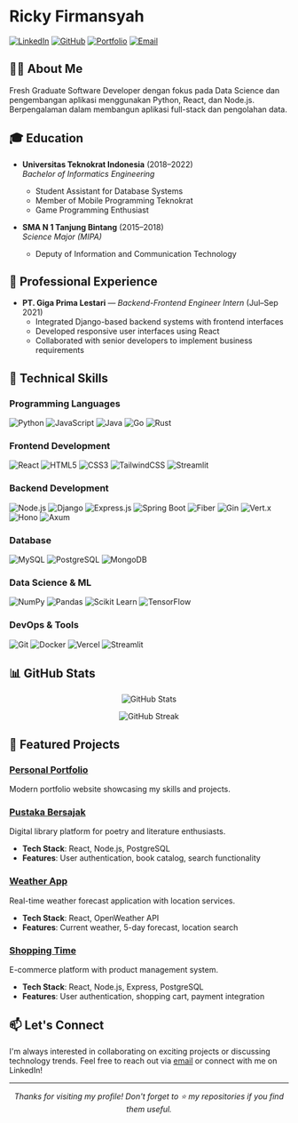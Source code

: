 # Ricky Firmansyah

[![LinkedIn](https://img.shields.io/badge/LinkedIn-0077B5?style=for-the-badge&logo=linkedin&logoColor=white)](https://www.linkedin.com/in/rickyfirmansyah/)
[![GitHub](https://img.shields.io/badge/GitHub-100000?style=for-the-badge&logo=github&logoColor=white)](https://github.com/RickyFirmansyah27)
[![Portfolio](https://img.shields.io/badge/Portfolio-FF5722?style=for-the-badge&logo=google-chrome&logoColor=white)](https://ricky-firmansyah.site)
[![Email](https://img.shields.io/badge/Email-D14836?style=for-the-badge&logo=gmail&logoColor=white)](mailto:rickyfirmansyah2707@gmail.com)

## 👨‍💻 About Me

Fresh Graduate Software Developer dengan fokus pada Data Science dan pengembangan aplikasi menggunakan Python, React, dan Node.js. Berpengalaman dalam membangun aplikasi full-stack dan pengolahan data.

## 🎓 Education

- **Universitas Teknokrat Indonesia** (2018–2022)  
  *Bachelor of Informatics Engineering*
  - Student Assistant for Database Systems
  - Member of Mobile Programming Teknokrat
  - Game Programming Enthusiast

- **SMA N 1 Tanjung Bintang** (2015–2018)  
  *Science Major (MIPA)*
  - Deputy of Information and Communication Technology

## 💼 Professional Experience

- **PT. Giga Prima Lestari** — *Backend-Frontend Engineer Intern* (Jul–Sep 2021)
  - Integrated Django-based backend systems with frontend interfaces
  - Developed responsive user interfaces using React
  - Collaborated with senior developers to implement business requirements

## 🚀 Technical Skills

### Programming Languages
![Python](https://img.shields.io/badge/Python-3776AB?style=for-the-badge&logo=python&logoColor=white)
![JavaScript](https://img.shields.io/badge/JavaScript-F7DF1E?style=for-the-badge&logo=javascript&logoColor=black)
![Java](https://img.shields.io/badge/Java-ED8B00?style=for-the-badge&logo=openjdk&logoColor=white)
![Go](https://img.shields.io/badge/Go-00ADD8?style=for-the-badge&logo=go&logoColor=white)
![Rust](https://img.shields.io/badge/Rust-000000?style=for-the-badge&logo=rust&logoColor=white)

### Frontend Development
![React](https://img.shields.io/badge/React-20232A?style=for-the-badge&logo=react&logoColor=61DAFB)
![HTML5](https://img.shields.io/badge/HTML5-E34F26?style=for-the-badge&logo=html5&logoColor=white)
![CSS3](https://img.shields.io/badge/CSS3-1572B6?style=for-the-badge&logo=css3&logoColor=white)
![TailwindCSS](https://img.shields.io/badge/Tailwind_CSS-38B2AC?style=for-the-badge&logo=tailwind-css&logoColor=white)
![Streamlit](https://img.shields.io/badge/Streamlit-FF4B4B?style=for-the-badge&logo=streamlit&logoColor=white)

### Backend Development
![Node.js](https://img.shields.io/badge/Node.js-339933?style=for-the-badge&logo=nodedotjs&logoColor=white)
![Django](https://img.shields.io/badge/Django-092E20?style=for-the-badge&logo=django&logoColor=white)
![Express.js](https://img.shields.io/badge/Express.js-000000?style=for-the-badge&logo=express&logoColor=white)
![Spring Boot](https://img.shields.io/badge/Spring_Boot-6DB33F?style=for-the-badge&logo=spring-boot&logoColor=white)
![Fiber](https://img.shields.io/badge/Fiber-00ACD7?style=for-the-badge&logo=go&logoColor=white)
![Gin](https://img.shields.io/badge/Gin-00ADD8?style=for-the-badge&logo=go&logoColor=white)
![Vert.x](https://img.shields.io/badge/Vert.x-782A90?style=for-the-badge&logo=eclipsevertdotx&logoColor=white)
![Hono](https://img.shields.io/badge/Hono-E36002?style=for-the-badge&logo=hono&logoColor=white)
![Axum](https://img.shields.io/badge/Axum-B7410E?style=for-the-badge&logo=rust&logoColor=white)

### Database
![MySQL](https://img.shields.io/badge/MySQL-4479A1?style=for-the-badge&logo=mysql&logoColor=white)
![PostgreSQL](https://img.shields.io/badge/PostgreSQL-316192?style=for-the-badge&logo=postgresql&logoColor=white)
![MongoDB](https://img.shields.io/badge/MongoDB-4EA94B?style=for-the-badge&logo=mongodb&logoColor=white)

### Data Science & ML
![NumPy](https://img.shields.io/badge/NumPy-013243?style=for-the-badge&logo=numpy&logoColor=white)
![Pandas](https://img.shields.io/badge/Pandas-150458?style=for-the-badge&logo=pandas&logoColor=white)
![Scikit Learn](https://img.shields.io/badge/scikit_learn-F7931E?style=for-the-badge&logo=scikit-learn&logoColor=white)
![TensorFlow](https://img.shields.io/badge/TensorFlow-FF6F00?style=for-the-badge&logo=tensorflow&logoColor=white)

### DevOps & Tools
![Git](https://img.shields.io/badge/Git-F05032?style=for-the-badge&logo=git&logoColor=white)
![Docker](https://img.shields.io/badge/Docker-2496ED?style=for-the-badge&logo=docker&logoColor=white)
![Vercel](https://img.shields.io/badge/Vercel-000000?style=for-the-badge&logo=vercel&logoColor=white)
![Streamlit](https://img.shields.io/badge/Streamlit-FF4B4B?style=for-the-badge&logo=streamlit&logoColor=white)

## 📊 GitHub Stats

<p align="center">
  <img src="https://github-readme-stats.vercel.app/api?username=RickyFirmansyah27&show_icons=true&theme=radical" alt="GitHub Stats" />
</p>

<p align="center">
  <img src="https://github-readme-streak-stats.herokuapp.com/?user=RickyFirmansyah27&theme=radical" alt="GitHub Streak" />
</p>

## 🔗 Featured Projects

### [Personal Portfolio](https://ricky-firmansyah.site)
Modern portfolio website showcasing my skills and projects.

### [Pustaka Bersajak](https://bersajak-library-frontend.vercel.app)
Digital library platform for poetry and literature enthusiasts.
- **Tech Stack**: React, Node.js, PostgreSQL
- **Features**: User authentication, book catalog, search functionality

### [Weather App](https://frontend-weather-app-sepia.vercel.app)
Real-time weather forecast application with location services.
- **Tech Stack**: React, OpenWeather API
- **Features**: Current weather, 5-day forecast, location search

### [Shopping Time](https://shoping-time-frontend.vercel.app)
E-commerce platform with product management system.
- **Tech Stack**: React, Node.js, Express, PostgreSQL
- **Features**: User authentication, shopping cart, payment integration

## 📫 Let's Connect

I'm always interested in collaborating on exciting projects or discussing technology trends. Feel free to reach out via [email](mailto:rickyfirmansyah2707@gmail.com) or connect with me on LinkedIn!

---

<p align="center">
  <i>Thanks for visiting my profile! Don't forget to ⭐ my repositories if you find them useful.</i>
</p>
